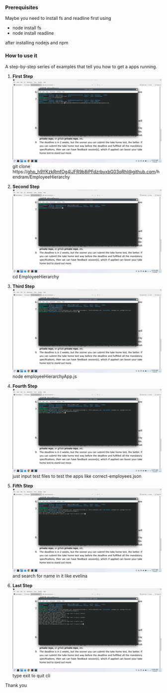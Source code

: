 ### Prerequisites
Maybe you need to install fs and readline first using 
 - node install fs
 - node install readline

after installing nodejs and npm

### How to use it

A step-by-step series of examples that tell you how to get a apps running.

1. **First Step**
   ![First Step](firststep.png)
git clone https://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@github.com/hendram/EmployeeHierarchy

2. **Second Step**
   ![Second Step](secondstep.png)
cd EmployeeHierarchy

3. **Third Step**
   ![Third Step](thirdstep.png)
node employeeHierarchyApp.js

4. **Fourth Step**
   ![Fourth Step](fourthstep.png)
just input test files to test the apps like correct-employees.json

5. **Fifth Step**
   ![Fifth Step](fifthstep.png)
and search for name in it like evelina

6. **Last Step**
   ![Last Step](laststep.png)
type exit to quit cli

Thank you

